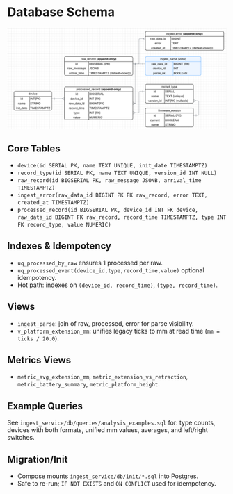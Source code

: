 # Database Schema

![Entity Relationship Diagram](/docs/erd.png)

## Core Tables
- `device(id SERIAL PK, name TEXT UNIQUE, init_date TIMESTAMPTZ)`
- `record_type(id SERIAL PK, name TEXT UNIQUE, version_id INT NULL)`
- `raw_record(id BIGSERIAL PK, raw_message JSONB, arrival_time TIMESTAMPTZ)`
- `ingest_error(raw_data_id BIGINT PK FK raw_record, error TEXT, created_at TIMESTAMPTZ)`
- `processed_record(id BIGSERIAL PK, device_id INT FK device, raw_data_id BIGINT FK raw_record, record_time TIMESTAMPTZ, type INT FK record_type, value NUMERIC)`

## Indexes & Idempotency
- `uq_processed_by_raw` ensures 1 processed per raw.
- `uq_processed_event(device_id,type,record_time,value)` optional idempotency.
- Hot path: indexes on `(device_id, record_time)`, `(type, record_time)`.

## Views
- `ingest_parse`: join of raw, processed, error for parse visibility.
- `v_platform_extension_mm`: unifies legacy ticks to mm at read time (`mm = ticks / 20.0`).

## Metrics Views
- `metric_avg_extension_mm`, `metric_extension_vs_retraction`, `metric_battery_summary`, `metric_platform_height`.

## Example Queries
See `ingest_service/db/queries/analysis_examples.sql` for: type counts, devices with both formats, unified mm values, averages, and left/right switches.

## Migration/Init
- Compose mounts `ingest_service/db/init/*.sql` into Postgres.
- Safe to re-run; `IF NOT EXISTS` and `ON CONFLICT` used for idempotency.
